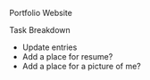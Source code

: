 Portfolio Website

Task Breakdown
- Update entries
- Add a place for resume?
- Add a place for a picture of me?